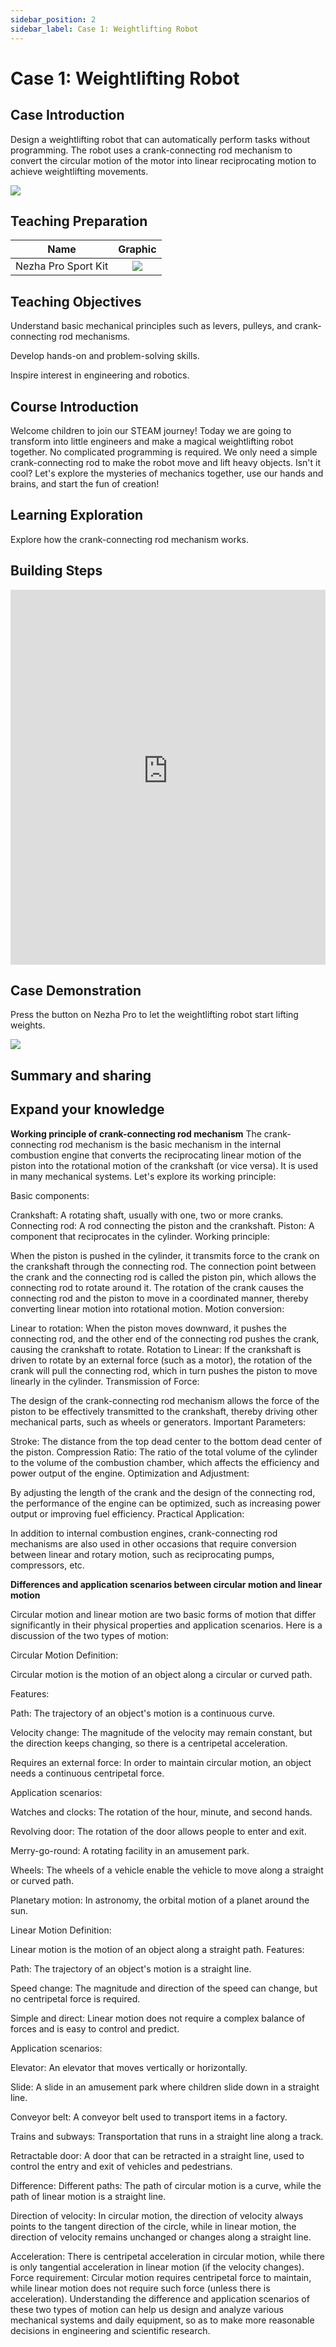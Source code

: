 ```yaml
---
sidebar_position: 2
sidebar_label: Case 1: Weightlifting Robot
---
```


# Case 1: Weightlifting Robot

## Case Introduction

Design a weightlifting robot that can automatically perform tasks without programming. The robot uses a crank-connecting rod mechanism to convert the circular motion of the motor into linear reciprocating motion to achieve weightlifting movements.

![](https://wiki-media-ef.oss-cn-hongkong.aliyuncs.com/docs/microbit/building-blocks/nezha-pro-sports-kit/images/nezha-pro-sports-kit-case-01-01.png)

## Teaching Preparation

|     Name     |            Graphic            |
| :----------: | :--------------------------: |
|   Nezha Pro Sport Kit   |   ![](https://wiki-media-ef.oss-cn-hongkong.aliyuncs.com/docs/microbit/building-blocks/nezha-pro-sports-kit/images/nezha-pro-sports-kit-01.png)  |

## Teaching Objectives

Understand basic mechanical principles such as levers, pulleys, and crank-connecting rod mechanisms.

Develop hands-on and problem-solving skills.

Inspire interest in engineering and robotics.

## Course Introduction

Welcome children to join our STEAM journey! Today we are going to transform into little engineers and make a magical weightlifting robot together. No complicated programming is required. We only need a simple crank-connecting rod to make the robot move and lift heavy objects. Isn't it cool? Let's explore the mysteries of mechanics together, use our hands and brains, and start the fun of creation!

## Learning Exploration

Explore how the crank-connecting rod mechanism works.

## Building Steps

<!-- ![](https://wiki-media-ef.oss-cn-hongkong.aliyuncs.com/docs/microbit/building-blocks/nezha-pro-sports-kit/images/nezha-pro-sports-kit-step-01-01.png)

![](https://wiki-media-ef.oss-cn-hongkong.aliyuncs.com/docs/microbit/building-blocks/nezha-pro-sports-kit/images/nezha-pro-sports-kit-step-01-02.png)

![](https://wiki-media-ef.oss-cn-hongkong.aliyuncs.com/docs/microbit/building-blocks/nezha-pro-sports-kit/images/nezha-pro-sports-kit-step-01-03.png)

![](https://wiki-media-ef.oss-cn-hongkong.aliyuncs.com/docs/microbit/building-blocks/nezha-pro-sports-kit/images/nezha-pro-sports-kit-step-01-04.png)

![](https://wiki-media-ef.oss-cn-hongkong.aliyuncs.com/docs/microbit/building-blocks/nezha-pro-sports-kit/images/nezha-pro-sports-kit-step-01-05.png)

![](https://wiki-media-ef.oss-cn-hongkong.aliyuncs.com/docs/microbit/building-blocks/nezha-pro-sports-kit/images/nezha-pro-sports-kit-step-01-06.png)

![](https://wiki-media-ef.oss-cn-hongkong.aliyuncs.com/docs/microbit/building-blocks/nezha-pro-sports-kit/images/nezha-pro-sports-kit-step-01-07.png)

![](https://wiki-media-ef.oss-cn-hongkong.aliyuncs.com/docs/microbit/building-blocks/nezha-pro-sports-kit/images/nezha-pro-sports-kit-step-01-08.png)

![](https://wiki-media-ef.oss-cn-hongkong.aliyuncs.com/docs/microbit/building-blocks/nezha-pro-sports-kit/images/nezha-pro-sports-kit-step-01-09.png)

![](https://wiki-media-ef.oss-cn-hongkong.aliyuncs.com/docs/microbit/building-blocks/nezha-pro-sports-kit/images/nezha-pro-sports-kit-step-01-10.png)

![](https://wiki-media-ef.oss-cn-hongkong.aliyuncs.com/docs/microbit/building-blocks/nezha-pro-sports-kit/images/nezha-pro-sports-kit-step-01-11.png)

![](https://wiki-media-ef.oss-cn-hongkong.aliyuncs.com/docs/microbit/building-blocks/nezha-pro-sports-kit/images/nezha-pro-sports-kit-step-01-12.png)

![](https://wiki-media-ef.oss-cn-hongkong.aliyuncs.com/docs/microbit/building-blocks/nezha-pro-sports-kit/images/nezha-pro-sports-kit-step-01-13.png)

![](https://wiki-media-ef.oss-cn-hongkong.aliyuncs.com/docs/microbit/building-blocks/nezha-pro-sports-kit/images/nezha-pro-sports-kit-step-01-14.png)

![](https://wiki-media-ef.oss-cn-hongkong.aliyuncs.com/docs/microbit/building-blocks/nezha-pro-sports-kit/images/nezha-pro-sports-kit-step-01-15.png)

![](https://wiki-media-ef.oss-cn-hongkong.aliyuncs.com/docs/microbit/building-blocks/nezha-pro-sports-kit/images/nezha-pro-sports-kit-step-01-16.png)

![](https://wiki-media-ef.oss-cn-hongkong.aliyuncs.com/docs/microbit/building-blocks/nezha-pro-sports-kit/images/nezha-pro-sports-kit-step-01-17.png)

![](https://wiki-media-ef.oss-cn-hongkong.aliyuncs.com/docs/microbit/building-blocks/nezha-pro-sports-kit/images/nezha-pro-sports-kit-step-01-18.png)

![](https://wiki-media-ef.oss-cn-hongkong.aliyuncs.com/docs/microbit/building-blocks/nezha-pro-sports-kit/images/nezha-pro-sports-kit-step-01-19.png)

![](https://wiki-media-ef.oss-cn-hongkong.aliyuncs.com/docs/microbit/building-blocks/nezha-pro-sports-kit/images/nezha-pro-sports-kit-step-01-20.png)

![](https://wiki-media-ef.oss-cn-hongkong.aliyuncs.com/docs/microbit/building-blocks/nezha-pro-sports-kit/images/nezha-pro-sports-kit-step-01-21.png)

![](https://wiki-media-ef.oss-cn-hongkong.aliyuncs.com/docs/microbit/building-blocks/nezha-pro-sports-kit/images/nezha-pro-sports-kit-step-01-22.png)

![](https://wiki-media-ef.oss-cn-hongkong.aliyuncs.com/docs/microbit/building-blocks/nezha-pro-sports-kit/images/nezha-pro-sports-kit-step-01-23.png) -->


<embed src="https://wiki-media-ef.oss-cn-hongkong.aliyuncs.com/docs/microbit/building-blocks/nezha-pro-sports-kit/files/%E4%B8%BE%E9%87%8D%E6%9C%BA%E5%99%A8%E4%BA%BA%20-%20%E6%97%A0%E4%B8%BB%E6%9D%BF.pdf" type="application/pdf" width="100%" height="600px" />

## Case Demonstration

Press the button on Nezha Pro to let the weightlifting robot start lifting weights.

![](https://wiki-media-ef.oss-cn-hongkong.aliyuncs.com/docs/microbit/building-blocks/nezha-pro-sports-kit/images/nezha-pro-sports-kit-case-01.gif)

## Summary and sharing

## Expand your knowledge

**Working principle of crank-connecting rod mechanism**
The crank-connecting rod mechanism is the basic mechanism in the internal combustion engine that converts the reciprocating linear motion of the piston into the rotational motion of the crankshaft (or vice versa). It is used in many mechanical systems. Let's explore its working principle:

Basic components:

Crankshaft: A rotating shaft, usually with one, two or more cranks.
Connecting rod: A rod connecting the piston and the crankshaft.
Piston: A component that reciprocates in the cylinder.
Working principle:

When the piston is pushed in the cylinder, it transmits force to the crank on the crankshaft through the connecting rod.
The connection point between the crank and the connecting rod is called the piston pin, which allows the connecting rod to rotate around it.
The rotation of the crank causes the connecting rod and the piston to move in a coordinated manner, thereby converting linear motion into rotational motion.
Motion conversion:

Linear to rotation: When the piston moves downward, it pushes the connecting rod, and the other end of the connecting rod pushes the crank, causing the crankshaft to rotate.
Rotation to Linear: If the crankshaft is driven to rotate by an external force (such as a motor), the rotation of the crank will pull the connecting rod, which in turn pushes the piston to move linearly in the cylinder.
Transmission of Force:

The design of the crank-connecting rod mechanism allows the force of the piston to be effectively transmitted to the crankshaft, thereby driving other mechanical parts, such as wheels or generators.
Important Parameters:

Stroke: The distance from the top dead center to the bottom dead center of the piston.
Compression Ratio: The ratio of the total volume of the cylinder to the volume of the combustion chamber, which affects the efficiency and power output of the engine.
Optimization and Adjustment:

By adjusting the length of the crank and the design of the connecting rod, the performance of the engine can be optimized, such as increasing power output or improving fuel efficiency.
Practical Application:

In addition to internal combustion engines, crank-connecting rod mechanisms are also used in other occasions that require conversion between linear and rotary motion, such as reciprocating pumps, compressors, etc.

**Differences and application scenarios between circular motion and linear motion**

Circular motion and linear motion are two basic forms of motion that differ significantly in their physical properties and application scenarios. Here is a discussion of the two types of motion:

Circular Motion
Definition:

Circular motion is the motion of an object along a circular or curved path.

Features:

Path: The trajectory of an object's motion is a continuous curve.

Velocity change: The magnitude of the velocity may remain constant, but the direction keeps changing, so there is a centripetal acceleration.

Requires an external force: In order to maintain circular motion, an object needs a continuous centripetal force.

Application scenarios:

Watches and clocks: The rotation of the hour, minute, and second hands.

Revolving door: The rotation of the door allows people to enter and exit.

Merry-go-round: A rotating facility in an amusement park.

Wheels: The wheels of a vehicle enable the vehicle to move along a straight or curved path.

Planetary motion: In astronomy, the orbital motion of a planet around the sun.

Linear Motion
Definition:

Linear motion is the motion of an object along a straight path.
Features:

Path: The trajectory of an object's motion is a straight line.

Speed change: The magnitude and direction of the speed can change, but no centripetal force is required.

Simple and direct: Linear motion does not require a complex balance of forces and is easy to control and predict.

Application scenarios:

Elevator: An elevator that moves vertically or horizontally.

Slide: A slide in an amusement park where children slide down in a straight line.

Conveyor belt: A conveyor belt used to transport items in a factory.

Trains and subways: Transportation that runs in a straight line along a track.

Retractable door: A door that can be retracted in a straight line, used to control the entry and exit of vehicles and pedestrians.

Difference:
Different paths: The path of circular motion is a curve, while the path of linear motion is a straight line.

Direction of velocity: In circular motion, the direction of velocity always points to the tangent direction of the circle, while in linear motion, the direction of velocity remains unchanged or changes along a straight line.

Acceleration: There is centripetal acceleration in circular motion, while there is only tangential acceleration in linear motion (if the velocity changes).
Force requirement: Circular motion requires centripetal force to maintain, while linear motion does not require such force (unless there is acceleration).
Understanding the difference and application scenarios of these two types of motion can help us design and analyze various mechanical systems and daily equipment, so as to make more reasonable decisions in engineering and scientific research.

